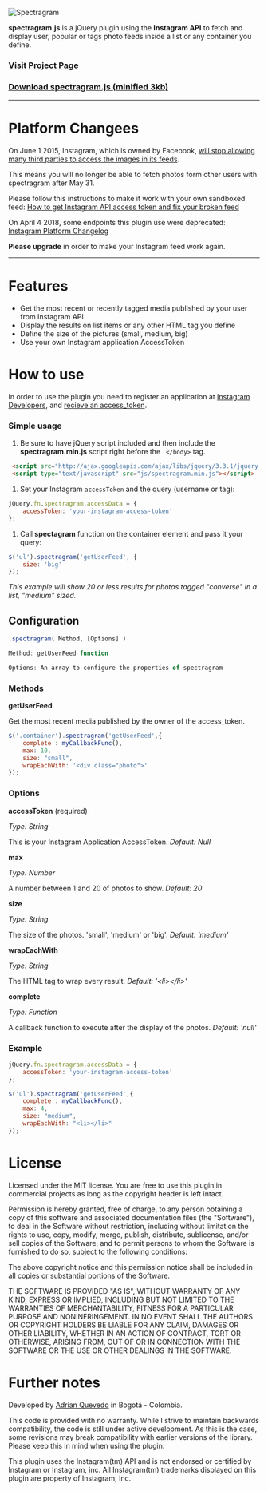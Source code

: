 ![Spectragram](http://spectragram.js.org/i/logo.png)

**spectragram.js** is a jQuery plugin using the **Instagram API** to fetch and display user, popular or tags photo feeds inside a list or any container you define.

### [Visit Project Page](http://spectragram.js.org)

### [Download spectragram.js (minified 3kb)](https://raw.github.com/adrianengine/jquery-spectragram/master/spectragram.min.js)


---

# Platform Changees

On June 1 2015, Instagram, which is owned by Facebook, [will stop allowing many third parties to access the images in its feeds](http://techcrunch.com/2015/11/17/just-instagram/).

This means you will no longer be able to fetch photos form other users with spectragram after May 31.

Please follow this instructions to make it work with your own sandboxed feed:
[How to get Instagram API access token and fix your broken feed](https://github.com/adrianengine/jquery-spectragram/wiki/How-to-get-Instagram-API-access-token-and-fix-your-broken-feed)

On April 4 2018, some endpoints this plugin use were deprecated:
[Instagram Platform Changelog](https://www.instagram.com/developer/changelog/)

**Please upgrade** in order to make your Instagram feed work again.

---

# Features

* Get the most recent or recently tagged media published by your user from Instagram API
* Display the results on list items or any other HTML tag you define
* Define the size of the pictures (small, medium, big)
* Use your own Instagram application AccessToken

# How to use

In order to use the plugin you need to register an application at [Instagram Developers](http://instagram.com/developer/), and [recieve an access_token](http://instagram.com/developer/authentication/).

### Simple usage

1. Be sure to have jQuery script included and then include the **spectragram.min.js** script right before the ``` </body>``` tag.

``` html
 <script src="http://ajax.googleapis.com/ajax/libs/jquery/3.3.1/jquery.min.js"></script>
 <script type="text/javascript" src="js/spectragram.min.js"></script>
```

1. Set your Instagram ```accessToken``` and the query (username or tag):

``` javascript
jQuery.fn.spectragram.accessData = {
	accessToken: 'your-instagram-access-token'
};
```

1. Call **spectagram** function on the container element and pass it your query:

``` javascript
$('ul').spectragram('getUserFeed', {
	size: 'big'
});
```

*This example will show 20 or less results for photos tagged "converse" in a list, "medium" sized.*

## Configuration

``` javascript
.spectragram( Method, [Options] )

Method: getUserFeed function

Options: An array to configure the properties of spectragram
```

### Methods

**getUserFeed**

Get the most recent media published by the owner of the access_token.

``` javascript
$('.container').spectragram('getUserFeed',{
	complete : myCallbackFunc(),
	max: 10,
	size: "small",
	wrapEachWith: '<div class="photo">'
});
```

### Options

**accessToken** (required)

*Type: String*

This is your Instagram Application AccessToken. *Default: Null*

**max**

*Type: Number*

A number between 1 and 20 of photos to show. *Default: 20*

**size**

*Type: String*

The size of the photos. 'small', 'medium' or 'big'. *Default: 'medium'*

**wrapEachWith**

*Type: String*

The HTML tag to wrap every result. *Default: '\<li>\</li>'*

**complete**

*Type: Function*

A callback function to execute after the display of the photos. *Default: 'null'*

### Example

``` javascript
jQuery.fn.spectragram.accessData = {
	accessToken: 'your-instagram-access-token'
};

$('ul').spectragram('getUserFeed',{
	complete : myCallbackFunc(),
	max: 4,
	size: "medium",
	wrapEachWith: "<li></li>"
});
```

# License

Licensed under the MIT license. You are free to use this plugin in commercial projects as long as the copyright header is left intact.

Permission is hereby granted, free of charge, to any person obtaining a copy of this software and associated documentation files (the "Software"), to deal in the Software without restriction, including without limitation the rights to use, copy, modify, merge, publish, distribute, sublicense, and/or sell copies of the Software, and to permit persons to whom the Software is furnished to do so, subject to the following conditions:

The above copyright notice and this permission notice shall be included in all copies or substantial portions of the Software.

THE SOFTWARE IS PROVIDED "AS IS", WITHOUT WARRANTY OF ANY KIND, EXPRESS OR IMPLIED, INCLUDING BUT NOT LIMITED TO THE WARRANTIES OF MERCHANTABILITY, FITNESS FOR A PARTICULAR PURPOSE AND NONINFRINGEMENT. IN NO EVENT SHALL THE AUTHORS OR COPYRIGHT HOLDERS BE LIABLE FOR ANY CLAIM, DAMAGES OR OTHER LIABILITY, WHETHER IN AN ACTION OF CONTRACT, TORT OR OTHERWISE, ARISING FROM, OUT OF OR IN CONNECTION WITH THE SOFTWARE OR THE USE OR OTHER DEALINGS IN THE SOFTWARE.

# Further notes

Developed by [Adrian Quevedo](http://adrianquevedo.com) in Bogotá - Colombia.

This code is provided with no warranty. While I strive to maintain backwards compatibility, the code is still under active development. As this is the case, some revisions may break compatibility with earlier versions of the library. Please keep this in mind when using the plugin.

This plugin uses the Instagram(tm) API and is not endorsed or certified by Instagram or Instagram, inc. All Instagram(tm) trademarks displayed on this plugin are property of Instagram, Inc.
